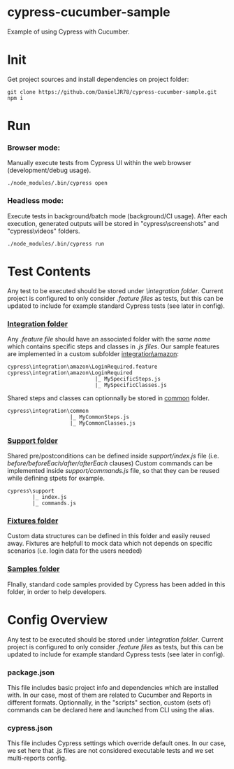# cypress-cucumber-sample
Example of using Cypress with Cucumber.

# Init
Get project sources and install dependencies on project folder:
  ```
  git clone https://github.com/DanielJR78/cypress-cucumber-sample.git
  npm i  
  ```  

# Run
### Browser mode:
Manually execute tests from Cypress UI within the web browser (development/debug usage).
  ```
  ./node_modules/.bin/cypress open
  ```
### Headless mode:
Execute tests in background/batch mode (background/CI usage). After each execution, generated outputs will be stored in "cypress\screenshots" and "cypress\videos" folders.
  ```
  ./node_modules/.bin/cypress run
  ```

# Test Contents
Any test to be executed should be stored under *\integration folder*. Current project is configured to only consider *.feature files* as tests, but this can be updated to include for example standard Cypress tests (see later in config). 

### [Integration folder](https://github.com/DanielJR78/cypress-cucumber-sample/tree/main/cypress/integration)
Any *.feature file* should have an associated folder with the *same name* which contains specific steps and classes in *.js files*. 
Our sample features are implemented in a custom subfolder [integration\amazon](https://github.com/DanielJR78/cypress-cucumber-sample/tree/main/cypress/integration/amazon):
```
cypress\integration\amazon\LoginRequired.feature
cypress\integration\amazon\LoginRequired
                            |_ MySpecificSteps.js                            
                            |_ MySpecificClasses.js
```
Shared steps and classes can optionnally be stored in [common](https://github.com/DanielJR78/cypress-cucumber-sample/tree/main/cypress/integration/common) folder.
```
cypress\integration\common
                    |_ MyCommonSteps.js
                    |_ MyCommonClasses.js    
```
### [Support folder](https://github.com/DanielJR78/cypress-cucumber-sample/tree/main/cypress/support)
Shared pre/postconditions can be defined inside *support/index.js* file (i.e. *before/beforeEach/after/afterEach* clauses) 
Custom commands can be implemented inside *support/commands.js* file, so that they can be reused while defining stpets for example.
```
cypress\support
        |_ index.js
        |_ commands.js    
```

### [Fixtures folder](https://github.com/DanielJR78/cypress-cucumber-sample/tree/main/cypress/support)
Custom data structures can be defined in this folder and easily reused away. Fixtures are helpfull to mock data which not depends on specific scenarios (i.e. login data for the users needed)

### [Samples folder](https://github.com/DanielJR78/cypress-cucumber-sample/tree/main/cypress/samples)
FInally, standard code samples provided by Cypress has been added in this folder, in order to help developers.


# Config Overview
Any test to be executed should be stored under *\integration folder*. Current project is configured to only consider *.feature files* as tests, but this can be updated to include for example standard Cypress tests (see later in config). 

### package.json 
This file includes basic project info and dependencies which are installed with. In our case, most of them are related to Cucumber and Reports in different formats. Optionnally, in the "scripts" section, custom (sets of) commands can be declared here and launched from CLI using the alias.
### cypress.json 
This file includes Cypress settings which override default ones. In our case, we set here that .js files are not considered executable tests and we set multi-reports config.


